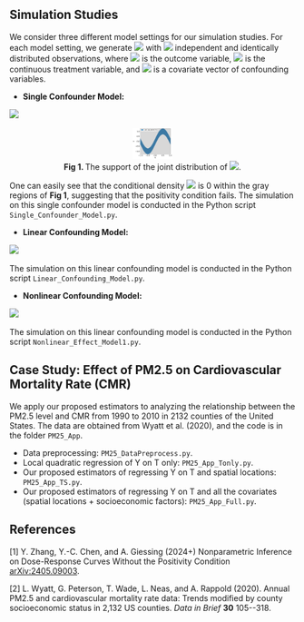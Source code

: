 ## Simulation Studies

We consider three different model settings for our simulation studies. For each model setting, we generate <img src="https://latex.codecogs.com/svg.latex?&space;\left\{(Y_i,T_i,\textbf{S}_i)\right\}_{i=1}^n"/> with <img src="https://latex.codecogs.com/svg.latex?&space;n=2000"/> independent and identically distributed observations, where <img src="https://latex.codecogs.com/svg.latex?&space;Y\in\mathbb{R}"/> is the outcome variable, <img src="https://latex.codecogs.com/svg.latex?&space;T\in\mathbb{R}"/> is the continuous treatment variable, and <img src="https://latex.codecogs.com/svg.latex?&space;\textbf{S}\in\mathbb{R}^d"/> is a covariate vector of confounding variables.

- **Single Confounder Model:**
<img src="https://latex.codecogs.com/svg.latex?\large&space;Y=T^2+T+1+10S+\epsilon,\quad\,T=\sin(\pi\,S)+E,\quad\,S\sim\text{Uniform}[-1,1]\subset\mathbb{R},\quad\,E\sim\text{Uniform}[-1,1],\quad\text{and}\quad\epsilon\sim\mathcal{N}(0,1)."/>

<p align="center">
<img src="https://github.com/zhangyk8/NPDoseResponse/blob/main/Paper_Code/Figures/single_conf_TS.png" style="zoom:10%" />
 <br><B>Fig 1. </B>The support of the joint distribution of <img src="https://latex.codecogs.com/svg.latex?&space;(T,S)"/>.
 </p>

One can easily see that the conditional density <img src="https://latex.codecogs.com/svg.latex?&space;p(t|s)"/> is 0 within the gray regions of **Fig 1**, suggesting that the positivity condition fails. The simulation on this single confounder model is conducted in the Python script `Single_Confounder_Model.py`.

- **Linear Confounding Model:**
<img src="https://latex.codecogs.com/svg.latex?\large&space;Y=T+6S_1+6S_2+\epsilon,\quad\,T=2S_1+S_2+E,\quad\,\textbf{S}=(S_1,S_2)\sim\text{Uniform}[-1,1]\subset\mathbb{R},\quad\,E\sim\text{Uniform}[-1,1]^2,\quad\text{and}\quad\epsilon\sim\mathcal{N}(0,1)."/>

The simulation on this linear confounding model is conducted in the Python script `Linear_Confounding_Model.py`.

- **Nonlinear Confounding Model:**
<img src="https://latex.codecogs.com/svg.latex?\large&space;Y=T^2+T+10Z+\epsilon,\quad\,T=\cos\left(\pi\,Z^3\right)+\frac{Z}{4}+E,\quad\,Z=4S_1+S_2,\quad\textbf{S}=(S_1,S_2)\sim\text{Uniform}[-1,1]\subset\mathbb{R},\quad\,E\sim\text{Uniform}[-1,1]^2,\quad\text{and}\quad\epsilon\sim\mathcal{N}(0,1)."/>

The simulation on this linear confounding model is conducted in the Python script `Nonlinear_Effect_Model1.py`.

## Case Study: Effect of PM2.5 on Cardiovascular Mortality Rate (CMR)

We apply our proposed estimators to analyzing the relationship between the PM2.5 level and CMR from 1990 to 2010 in 2132 counties of the United States. The data are obtained from Wyatt et al. (2020), and the code is in the folder `PM25_App`.

- Data preprocessing: `PM25_DataPreprocess.py`.
- Local quadratic regression of Y on T only: `PM25_App_Tonly.py`.
- Our proposed estimators of regressing Y on T and spatial locations: `PM25_App_TS.py`.
- Our proposed estimators of regressing Y on T and all the covariates (spatial locations + socioeconomic factors): `PM25_App_Full.py`.

## References

<a name="npdoseresponse">[1]</a> Y. Zhang, Y.-C. Chen, and A. Giessing (2024+) Nonparametric Inference on Dose-Response Curves Without the Positivity Condition [arXiv:2405.09003](https://arxiv.org/abs/2405.09003).

<a name="data">[2]</a> L. Wyatt, G. Peterson, T. Wade, L. Neas, and A. Rappold (2020). Annual PM2.5 and cardiovascular mortality rate data: Trends modified by county socioeconomic status in 2,132 US counties. _Data in Brief_ **30** 105--318.

